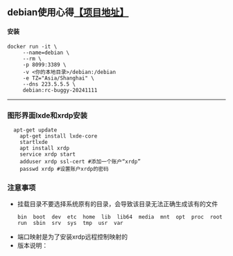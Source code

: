 ## debian使用心得[【项目地址】](https://github.com/dockur/windows)
#### 安装
 ```
docker run -it \
      --name=debian \
      --rm \
      -p 8099:3389 \
      -v <你的本地目录>/debian:/debian
      -e TZ="Asia/Shanghai" \
      --dns 223.5.5.5 \
      debian:rc-buggy-20241111
```
------------------
### 图形界面lxde和xrdp安装
```
  apt-get update
	apt-get install lxde-core
	startlxde
	apt install xrdp 
	service xrdp start
	adduser xrdp ssl-cert #添加一个账户“xrdp”
	passwd xrdp #设置账户xrdp的密码
```
### 注意事项
* 挂载目录不要选择系统原有的目录，会导致该目录无法正确生成该有的文件
  ```
  bin  boot  dev  etc  home  lib  lib64  media  mnt  opt  proc  root  run  sbin  srv  sys  tmp  usr  var
  ```
* 端口映射是为了安装xrdp远程控制映射的
* 版本说明：
  
